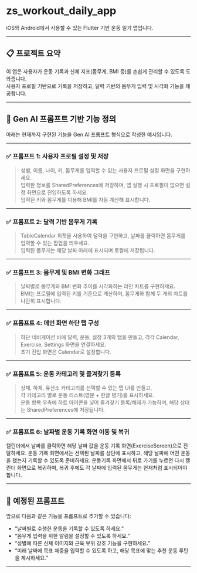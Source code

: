 # zs_workout_daily_app

iOS와 Android에서 사용할 수 있는 Flutter 기반 운동 일기 앱입니다.

---

## 📋 프로젝트 요약

이 앱은 사용자가 운동 기록과 신체 지표(몸무게, BMI 등)를 손쉽게 관리할 수 있도록 도와줍니다.  
사용자 프로필 기반으로 기록을 저장하고, 달력 기반의 몸무게 입력 및 시각화 기능을 제공합니다.

---

## 🧠 Gen AI 프롬프트 기반 기능 정의

아래는 현재까지 구현된 기능을 Gen AI 프롬프트 형식으로 작성한 예시입니다.

---

### ✅ 프롬프트 1: 사용자 프로필 설정 및 저장

> 성별, 이름, 나이, 키, 몸무게를 입력할 수 있는 사용자 프로필 설정 화면을 구현하세요.  
> 입력한 정보를 SharedPreferences에 저장하며, 앱 실행 시 프로필이 없으면 설정 화면으로 진입하도록 하세요.  
> 입력된 키와 몸무게를 이용해 BMI를 자동 계산해 표시합니다.

---

### ✅ 프롬프트 2: 달력 기반 몸무게 기록

> TableCalendar 위젯을 사용하여 달력을 구현하고, 날짜를 클릭하면 몸무게를 입력할 수 있는 팝업을 띄우세요.  
> 입력된 몸무게는 해당 날짜 아래에 표시되며 로컬에 저장됩니다.

---

### ✅ 프롬프트 3: 몸무게 및 BMI 변화 그래프

> 날짜별로 몸무게와 BMI 변화 추이를 시각화하는 라인 차트를 구현하세요.  
> BMI는 프로필에 입력된 키를 기준으로 계산하며, 몸무게와 함께 두 개의 차트를 나란히 표시합니다.

---

### ✅ 프롬프트 4: 메인 화면 하단 탭 구성

> 하단 네비게이션 바에 달력, 운동, 설정 3개의 탭을 만들고, 각각 Calendar, Exercise, Settings 화면을 연결하세요.  
> 초기 진입 화면은 Calendar로 설정합니다.

---

### ✅ 프롬프트 5: 운동 카테고리 및 즐겨찾기 등록

> 상체, 하체, 유산소 카테고리를 선택할 수 있는 탭 UI를 만들고,  
> 각 카테고리 별로 운동 리스트(영문 + 한글 병기)를 표시하세요.  
> 운동 항목 우측에 하트 아이콘을 넣어 즐겨찾기 등록/해제가 가능하며, 해당 상태는 SharedPreferences에 저장됩니다.

---
### ✅ 프롬프트 6: 날짜별 운동 기록 화면 이동 및 복귀

캘린더에서 날짜를 클릭하면 해당 날짜 값을 운동 기록 화면(ExerciseScreen)으로 전달하세요.
운동 기록 화면에서는 선택된 날짜를 상단에 표시하고, 해당 날짜에 어떤 운동을 했는지 기록할 수 있도록 준비하세요.
운동기록 화면에서 뒤로 가기를 누르면 다시 캘린더 화면으로 복귀하며,
복귀 후에도 각 날짜에 입력된 몸무게는 현재처럼 표시되어야 합니다.

---

## 🚧 예정된 프롬프트

앞으로 다음과 같은 기능을 프롬프트로 추가할 수 있습니다:

- “날짜별로 수행한 운동을 기록할 수 있도록 하세요.”
- “몸무게 입력을 위한 알림을 설정할 수 있도록 하세요.”
- “성별에 따른 신체 이미지와 근육 부위 강조 기능을 구현하세요.”
- “미래 날짜에 목표 체중을 입력할 수 있도록 하고, 해당 목표에 맞는 추천 운동 루틴을 제시하세요.”
---
